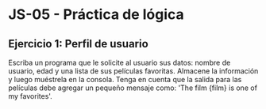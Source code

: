 # JS-05 - Práctica de lógica

## Ejercicio 1: Perfil de usuario

Escriba un programa que le solicite al usuario sus datos: nombre de usuario, edad y una lista de sus películas favoritas. Almacene la información y luego muéstrela en la consola. Tenga en cuenta que la salida para las películas debe agregar un pequeño mensaje como: 'The film {film} is one of my favorites'.
